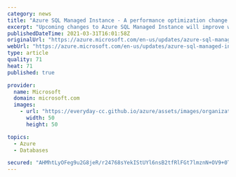 ```yaml
---
category: news
title: "Azure SQL Managed Instance - A performance optimization change to default settings is coming soon"
excerpt: "Upcoming changes to Azure SQL Managed Instance will improve workload performance and reduce unnecessary resource utilization."
publishedDateTime: 2021-03-31T16:01:58Z
originalUrl: "https://azure.microsoft.com/en-us/updates/azure-sql-managed-instance-a-performance-optimization-change-to-default-settings-is-coming-soon/"
webUrl: "https://azure.microsoft.com/en-us/updates/azure-sql-managed-instance-a-performance-optimization-change-to-default-settings-is-coming-soon/"
type: article
quality: 71
heat: 71
published: true

provider:
  name: Microsoft
  domain: microsoft.com
  images:
    - url: "https://everyday-cc.github.io/azure/assets/images/organizations/microsoft.com-50x50.jpg"
      width: 50
      height: 50

topics:
  - Azure
  - Databases

secured: "AHMhtLyOFeg9u2G8jeR/r24768sYekIStUYl6nsB2tfRlFGt7lmznN+OV9+0Tp+4UFZGdxqagB6xEqM05U2Whimh/hipyS7Z1+bvid6vD09bHyGwrDcFhE3GzKMZHbhaSZMGWq8Y6RVOlLjDe2EEdh/46Fq9b8o6Lkal09wR6sHF9Q8i8kXH80+tGFh3eD6AZgpE5pMehxBb+y5q/2R1ZworUFSsrzyiMnJLf/0CLUlU4Bnf5R5S55fcBSDHw9KWH/lS4qRXKNhJCNIEJ6WgdV4vZlQxen6kQ1cYslJe4MXpGI0gnIRJFMRhyU+SuGm+WQxTtxrAPO9W1lgwwPDcUQXfsIdeB5F5SVB0WsjW618=;Knx1uHgkXxv1DxoUTHpXWg=="
---
```


